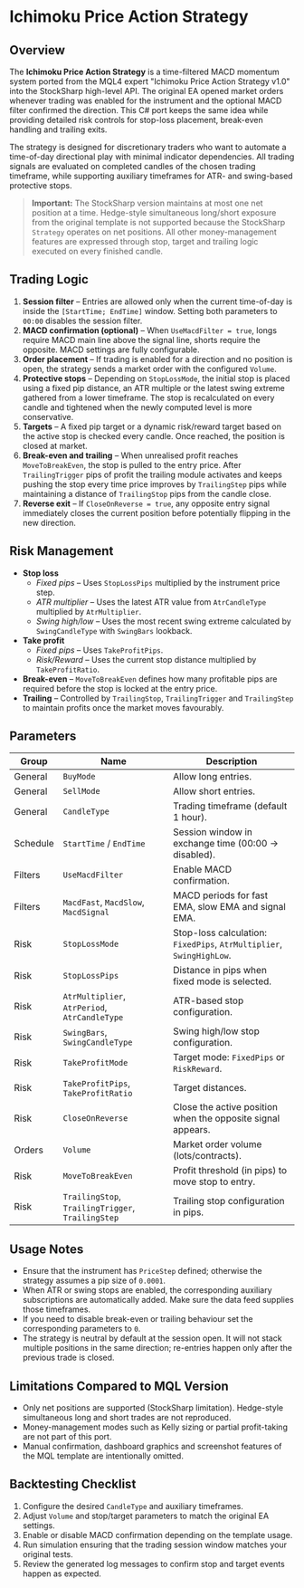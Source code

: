 # Ichimoku Price Action Strategy

## Overview
The **Ichimoku Price Action Strategy** is a time-filtered MACD momentum system ported from the MQL4 expert "Ichimoku Price Action Strategy v1.0" into the StockSharp high-level API. The original EA opened market orders whenever trading was enabled for the instrument and the optional MACD filter confirmed the direction. This C# port keeps the same idea while providing detailed risk controls for stop-loss placement, break-even handling and trailing exits.

The strategy is designed for discretionary traders who want to automate a time-of-day directional play with minimal indicator dependencies. All trading signals are evaluated on completed candles of the chosen trading timeframe, while supporting auxiliary timeframes for ATR- and swing-based protective stops.

> **Important:** The StockSharp version maintains at most one net position at a time. Hedge-style simultaneous long/short exposure from the original template is not supported because the StockSharp `Strategy` operates on net positions. All other money-management features are expressed through stop, target and trailing logic executed on every finished candle.

## Trading Logic
1. **Session filter** – Entries are allowed only when the current time-of-day is inside the `[StartTime; EndTime]` window. Setting both parameters to `00:00` disables the session filter.
2. **MACD confirmation (optional)** – When `UseMacdFilter = true`, longs require MACD main line above the signal line, shorts require the opposite. MACD settings are fully configurable.
3. **Order placement** – If trading is enabled for a direction and no position is open, the strategy sends a market order with the configured `Volume`.
4. **Protective stops** – Depending on `StopLossMode`, the initial stop is placed using a fixed pip distance, an ATR multiple or the latest swing extreme gathered from a lower timeframe. The stop is recalculated on every candle and tightened when the newly computed level is more conservative.
5. **Targets** – A fixed pip target or a dynamic risk/reward target based on the active stop is checked every candle. Once reached, the position is closed at market.
6. **Break-even and trailing** – When unrealised profit reaches `MoveToBreakEven`, the stop is pulled to the entry price. After `TrailingTrigger` pips of profit the trailing module activates and keeps pushing the stop every time price improves by `TrailingStep` pips while maintaining a distance of `TrailingStop` pips from the candle close.
7. **Reverse exit** – If `CloseOnReverse = true`, any opposite entry signal immediately closes the current position before potentially flipping in the new direction.

## Risk Management
- **Stop loss**
  - *Fixed pips* – Uses `StopLossPips` multiplied by the instrument price step.
  - *ATR multiplier* – Uses the latest ATR value from `AtrCandleType` multiplied by `AtrMultiplier`.
  - *Swing high/low* – Uses the most recent swing extreme calculated by `SwingCandleType` with `SwingBars` lookback.
- **Take profit**
  - *Fixed pips* – Uses `TakeProfitPips`.
  - *Risk/Reward* – Uses the current stop distance multiplied by `TakeProfitRatio`.
- **Break-even** – `MoveToBreakEven` defines how many profitable pips are required before the stop is locked at the entry price.
- **Trailing** – Controlled by `TrailingStop`, `TrailingTrigger` and `TrailingStep` to maintain profits once the market moves favourably.

## Parameters
| Group | Name | Description |
| --- | --- | --- |
| General | `BuyMode` | Allow long entries. |
| General | `SellMode` | Allow short entries. |
| General | `CandleType` | Trading timeframe (default 1 hour). |
| Schedule | `StartTime` / `EndTime` | Session window in exchange time (00:00 → disabled). |
| Filters | `UseMacdFilter` | Enable MACD confirmation. |
| Filters | `MacdFast`, `MacdSlow`, `MacdSignal` | MACD periods for fast EMA, slow EMA and signal EMA. |
| Risk | `StopLossMode` | Stop-loss calculation: `FixedPips`, `AtrMultiplier`, `SwingHighLow`. |
| Risk | `StopLossPips` | Distance in pips when fixed mode is selected. |
| Risk | `AtrMultiplier`, `AtrPeriod`, `AtrCandleType` | ATR-based stop configuration. |
| Risk | `SwingBars`, `SwingCandleType` | Swing high/low stop configuration. |
| Risk | `TakeProfitMode` | Target mode: `FixedPips` or `RiskReward`. |
| Risk | `TakeProfitPips`, `TakeProfitRatio` | Target distances. |
| Risk | `CloseOnReverse` | Close the active position when the opposite signal appears. |
| Orders | `Volume` | Market order volume (lots/contracts). |
| Risk | `MoveToBreakEven` | Profit threshold (in pips) to move stop to entry. |
| Risk | `TrailingStop`, `TrailingTrigger`, `TrailingStep` | Trailing stop configuration in pips. |

## Usage Notes
- Ensure that the instrument has `PriceStep` defined; otherwise the strategy assumes a pip size of `0.0001`.
- When ATR or swing stops are enabled, the corresponding auxiliary subscriptions are automatically added. Make sure the data feed supplies those timeframes.
- If you need to disable break-even or trailing behaviour set the corresponding parameters to `0`.
- The strategy is neutral by default at the session open. It will not stack multiple positions in the same direction; re-entries happen only after the previous trade is closed.

## Limitations Compared to MQL Version
- Only net positions are supported (StockSharp limitation). Hedge-style simultaneous long and short trades are not reproduced.
- Money-management modes such as Kelly sizing or partial profit-taking are not part of this port.
- Manual confirmation, dashboard graphics and screenshot features of the MQL template are intentionally omitted.

## Backtesting Checklist
1. Configure the desired `CandleType` and auxiliary timeframes.
2. Adjust `Volume` and stop/target parameters to match the original EA settings.
3. Enable or disable MACD confirmation depending on the template usage.
4. Run simulation ensuring that the trading session window matches your original tests.
5. Review the generated log messages to confirm stop and target events happen as expected.
